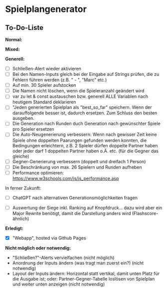 # Spielplangenerator
## To-Do-Liste

**Normal:**


**Mixed:**


**Generell:**
- [ ] Schließen-Alert wieder aktivieren
- [ ] Bei den Namen-Inputs gleich bei der Eingabe auf Strings prüfen, die zu Fehlern führen werden (z.B. " - ", "Marc" etc.)
- [ ] Auf min. 30 Spieler aufstocken
- [ ] Die Namen nicht löschen, wenn die Spieleranzahl geändert wird
- [ ] var zu let & const austauschen bzw. generell ALLE Variablen nach heutigem Standard deklarieren
- [ ] "Jeden generierten Spielplan als "best_so_far" speichern. Wenn der darauffolgende besser ist, dadurch ersetzen. Zum Schluss den besten ausgeben.
- [ ] Die Generation nach Runden duch Generation nach gewünschter Spiele pro Spieler ersetzen
- [ ] Die Auto-Neugenerierung verbessern: Wenn nach gewisser Zeit keine Spiele ohne doppelten Paarungen gefunden werden konnten, die Bedingungen erleichtern, z.B. 2 Spieler dürfen doppelte Partner haben oder jeder darf 1 doppelten Partner haben o.Ä. etc. (für die Gegner das gleiche)
- [ ] Gegner-Generierung verbessern (doppelt und dreifach 1 Person)
- [ ] Die Beschränkung von max. 26 Spielern und Runden aufheben
- [ ] Performance optimieren: https://www.w3schools.com/js/js_performance.asp

In ferner Zukunft:
- [ ] ChatGPT nach alternativen Generationsmöglichkeiten fragen
- [ ] Auswertung der Siege inkl. Ranking auf Knopfdruck... dazu wird aber ein Major Rewrite benötigt, damit die Darstellung anders wird (Flashscore-ähnlich)


**Erledigt:**
- [x] "Webapp", hosted via Github Pages


**Nicht möglich oder notwendig:**
- "Schließen?"-Alerts vervielfachen (nicht möglich)
- Anordnung der Inputs ändern (was tragt man zuerst ein?) (nicht notwendig)
- Layout der Inputs ändern: Horizontal statt vertikal, damit unten Platz für die Ausgabe ist; oder: Partner-Gegner-Tabelle loslösen von Spielplan und weiter unten anzeigen (nicht notwendig)